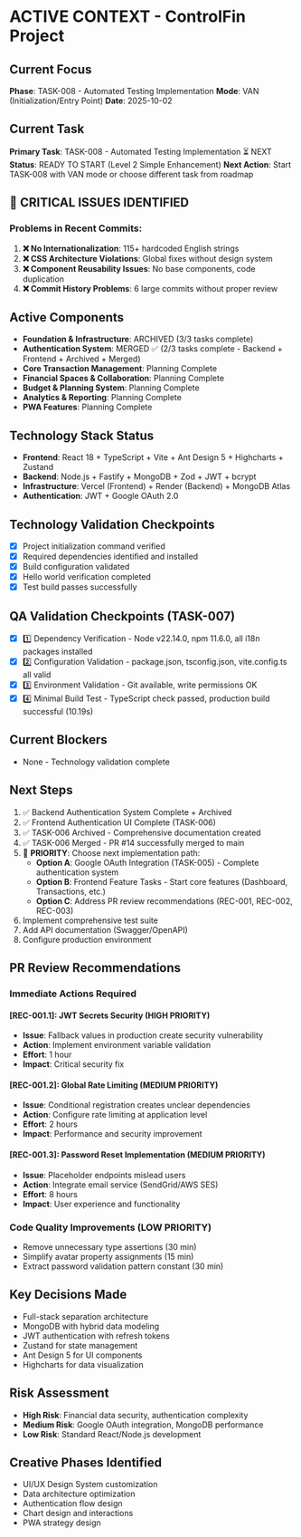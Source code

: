 # ACTIVE CONTEXT - ControlFin Project

## Current Focus

**Phase**: TASK-008 - Automated Testing Implementation
**Mode**: VAN (Initialization/Entry Point)
**Date**: 2025-10-02

## Current Task

**Primary Task**: TASK-008 - Automated Testing Implementation ⏳ NEXT
**Status**: READY TO START (Level 2 Simple Enhancement)
**Next Action**: Start TASK-008 with VAN mode or choose different task from roadmap

## 🚨 CRITICAL ISSUES IDENTIFIED

### **Problems in Recent Commits:**

1. **❌ No Internationalization**: 115+ hardcoded English strings
2. **❌ CSS Architecture Violations**: Global fixes without design system
3. **❌ Component Reusability Issues**: No base components, code duplication
4. **❌ Commit History Problems**: 6 large commits without proper review

## Active Components

- **Foundation & Infrastructure**: ARCHIVED (3/3 tasks complete)
- **Authentication System**: MERGED ✅ (2/3 tasks complete - Backend + Frontend + Archived + Merged)
- **Core Transaction Management**: Planning Complete
- **Financial Spaces & Collaboration**: Planning Complete
- **Budget & Planning System**: Planning Complete
- **Analytics & Reporting**: Planning Complete
- **PWA Features**: Planning Complete

## Technology Stack Status

- **Frontend**: React 18 + TypeScript + Vite + Ant Design 5 + Highcharts + Zustand
- **Backend**: Node.js + Fastify + MongoDB + Zod + JWT + bcrypt
- **Infrastructure**: Vercel (Frontend) + Render (Backend) + MongoDB Atlas
- **Authentication**: JWT + Google OAuth 2.0

## Technology Validation Checkpoints

- [x] Project initialization command verified
- [x] Required dependencies identified and installed
- [x] Build configuration validated
- [x] Hello world verification completed
- [x] Test build passes successfully

## QA Validation Checkpoints (TASK-007)

- [x] 1️⃣ Dependency Verification - Node v22.14.0, npm 11.6.0, all i18n packages installed
- [x] 2️⃣ Configuration Validation - package.json, tsconfig.json, vite.config.ts all valid
- [x] 3️⃣ Environment Validation - Git available, write permissions OK
- [x] 4️⃣ Minimal Build Test - TypeScript check passed, production build successful (10.19s)

## Current Blockers

- None - Technology validation complete

## Next Steps

1. ✅ Backend Authentication System Complete + Archived
2. ✅ Frontend Authentication UI Complete (TASK-006)
3. ✅ TASK-006 Archived - Comprehensive documentation created
4. ✅ TASK-006 Merged - PR #14 successfully merged to main
5. 🔄 **PRIORITY**: Choose next implementation path:
   - **Option A**: Google OAuth Integration (TASK-005) - Complete authentication system
   - **Option B**: Frontend Feature Tasks - Start core features (Dashboard, Transactions, etc.)
   - **Option C**: Address PR review recommendations (REC-001, REC-002, REC-003)
6. Implement comprehensive test suite
7. Add API documentation (Swagger/OpenAPI)
8. Configure production environment

## PR Review Recommendations

### Immediate Actions Required

#### [REC-001.1]: JWT Secrets Security (HIGH PRIORITY)

- **Issue**: Fallback values in production create security vulnerability
- **Action**: Implement environment variable validation
- **Effort**: 1 hour
- **Impact**: Critical security fix

#### [REC-001.2]: Global Rate Limiting (MEDIUM PRIORITY)

- **Issue**: Conditional registration creates unclear dependencies
- **Action**: Configure rate limiting at application level
- **Effort**: 2 hours
- **Impact**: Performance and security improvement

#### [REC-001.3]: Password Reset Implementation (MEDIUM PRIORITY)

- **Issue**: Placeholder endpoints mislead users
- **Action**: Integrate email service (SendGrid/AWS SES)
- **Effort**: 8 hours
- **Impact**: User experience and functionality

### Code Quality Improvements (LOW PRIORITY)

- Remove unnecessary type assertions (30 min)
- Simplify avatar property assignments (15 min)
- Extract password validation pattern constant (30 min)

## Key Decisions Made

- Full-stack separation architecture
- MongoDB with hybrid data modeling
- JWT authentication with refresh tokens
- Zustand for state management
- Ant Design 5 for UI components
- Highcharts for data visualization

## Risk Assessment

- **High Risk**: Financial data security, authentication complexity
- **Medium Risk**: Google OAuth integration, MongoDB performance
- **Low Risk**: Standard React/Node.js development

## Creative Phases Identified

- UI/UX Design System customization
- Data architecture optimization
- Authentication flow design
- Chart design and interactions
- PWA strategy design
